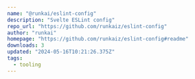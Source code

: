 ```yaml
---
name: "@runkai/eslint-config"
description: "Svelte ESLint config"
repo_url: "https://github.com/runkaiz/eslint-config"
author: "runkai"
homepage: "https://github.com/runkaiz/eslint-config#readme"
downloads: 3
updated: "2024-05-16T10:21:26.375Z"
tags: 
  - tooling
---
```

